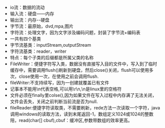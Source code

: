 * io流：数据的流动
* 输入流：硬盘——内存
* 输出流：内存--硬盘
* 字节流：最原始，dvd,mpa,图片
* 字符流：处理文字，因为文字涉及编码问题，封装了字节流+编码表
* 一共有四个基类
* 字节流基类：inputStream,outputStream
* 字符流基类：reader，writer
* 特点：每个子类的后缀都是所属父类的名称
* FileWriter：便捷字符写入类，数据没有直接写入目的文件中，写入到了临时缓存中，需要调用flush()刷新到硬盘，然后close()关闭，flush可以使用多次，close使用一次，在使用之前会调用flush.
* fileWriter:不支持续写，因为一创建就覆盖已有文件
* 记事本不能用\n代表空格,可以用\r\n,\n是linux里的空格符
* 文件必须在finally里colse(),因为如果文件在写入过程中内存满了无法关闭，文件会丢失，关闭之前判断当前流是否为null.
* fileReader:便捷字符读取类，不需要刷新，rede方法一次读取一个字符，java调用windows的读取方法，读到末尾返回-1，数组定义1024或1024的整数陪，read(char[] cbuf),cbuf：缓冲区,参数带数组的效率更高。
